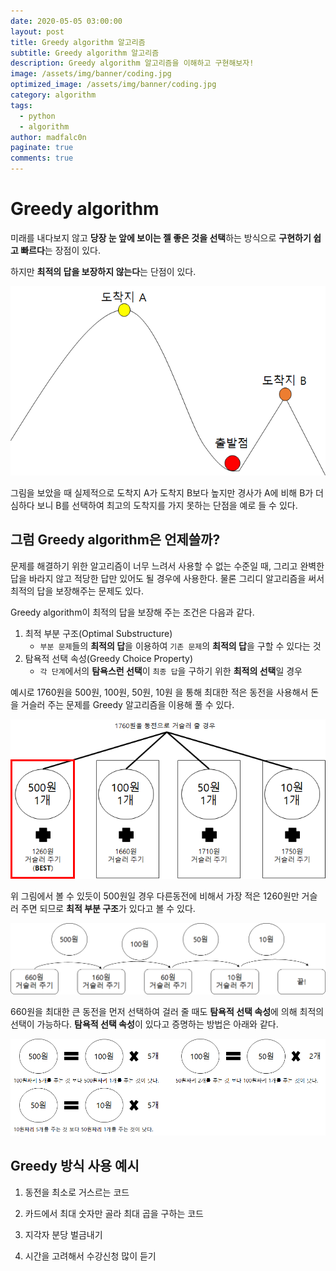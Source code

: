 ```yaml
---
date: 2020-05-05 03:00:00
layout: post
title: Greedy algorithm 알고리즘
subtitle: Greedy algorithm 알고리즘
description: Greedy algorithm 알고리즘을 이해하고 구현해보자!
image: /assets/img/banner/coding.jpg
optimized_image: /assets/img/banner/coding.jpg
category: algorithm
tags:
  - python
  - algorithm
author: madfalc0n
paginate: true
comments: true
---
```

# Greedy algorithm

미래를 내다보지 않고 **당장 눈 앞에 보이는 젤 좋은 것을 선택**하는 방식으로 **구현하기 쉽고 빠르다**는 장점이 있다.

하지만 **최적의 답을 보장하지 않는다**는 단점이 있다.

<img src="/assets/img/contents/algorithm/Greedy_algorithm/image-20200402032817887.png" alt="image-20200402032817887" style="zoom:80%;" />

그림을 보았을 때 실제적으로 도착지 A가 도착지 B보다 높지만 경사가 A에 비해 B가 더 심하다 보니 B를 선택하여 최고의 도착지를 가지 못하는 단점을 예로 들 수 있다.

## 그럼 Greedy algorithm은 언제쓸까?

문제를 해결하기 위한 알고리즘이 너무 느려서 사용할 수 없는 수준일 때, 그리고 완벽한 답을 바라지 않고 적당한 답만 있어도 될 경우에 사용한다. 물론 그리디 알고리즘을 써서 최적의 답을 보장해주는 문제도 있다.

Greedy algorithm이 최적의 답을 보장해 주는 조건은 다음과 같다.

1. 최적 부분 구조(Optimal Substructure)
   - `부분 문제`들의 **최적의 답**을 이용하여 `기존 문제`의 **최적의 답**을 구할 수 있다는 것
2. 탐욕적 선택 속성(Greedy Choice Property)
   - `각 단계`에서의 **탐욕스런 선택**이 `최종 답`을 구하기 위한 **최적의 선택**일 경우

예시로 1760원을 500원, 100원, 50원, 10원 을 통해 최대한 적은 동전을 사용해서 돈을 거슬러 주는 문제를 Greedy 알고리즘을 이용해 풀 수 있다.

<img src="/assets/img/contents/algorithm/Greedy_algorithm/image-20200404232445439.png" alt="image-20200404232445439" style="zoom:80%;" />

위 그림에서 볼 수 있듯이 500원일 경우 다른동전에 비해서 가장 적은 1260원만 거슬러 주면 되므로 **최적 부분 구조**가 있다고 볼 수 있다.

<img src="/assets/img/contents/algorithm/Greedy_algorithm/image-20200404231803967.png" alt="image-20200404231803967" style="zoom:80%;" />

660원을 최대한 큰 동전을 먼저 선택하여 걸러 줄 때도 **탐욕적 선택 속성**에 의해 최적의 선택이 가능하다. **탐욕적 선택 속성**이 있다고 증명하는 방법은 아래와 같다.

<img src="/assets/img/contents/algorithm/Greedy_algorithm/image-20200404232119113.png" alt="image-20200404232119113" style="zoom:80%;" /> 





## Greedy 방식 사용 예시

1. 동전을 최소로 거스르는 코드

<script src="https://gist.github.com/madfalc0n/411dd2a11e599e8e524378e4da94d7dd.js"></script>

2. 카드에서 최대 숫자만 골라 최대 곱을 구하는 코드

<script src="https://gist.github.com/madfalc0n/4b8ab62a2888912da14c79db8479e1c9.js"></script>

3. 지각자 분당 벌금내기

<script src="https://gist.github.com/madfalc0n/576f10562261e6f3bf5a1b9765cdabcb.js"></script>

4. 시간을 고려해서 수강신청 많이 듣기

<script src="https://gist.github.com/madfalc0n/696e841f82c2ed7665bf49dda99d1490.js"></script>